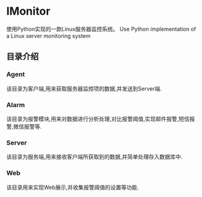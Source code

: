 # IMonitor
使用Python实现的一款Linux服务器监控系统。
Use Python implementation of a Linux server monitoring system

## 目录介绍

### Agent
该目录为客户端,用来获取服务器监控项的数据,并发送到Server端.

### Alarm
该目录为报警模块,用来对数据进行分析处理,对比报警阈值,实现邮件报警,短信报警,微信报警等.

### Server
该目录为服务端,用来接收客户端所获取到的数据,并简单处理存入数据库中.

### Web
该目录用来实现Web展示,并收集报警阈值的设置等功能.

